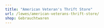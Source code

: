 ```yaml
---
title: "American Veteran's Thrift Store"
url: /lewes/american-veterans-thrift-store/
shop: Gebrauchtwaren
---
```

